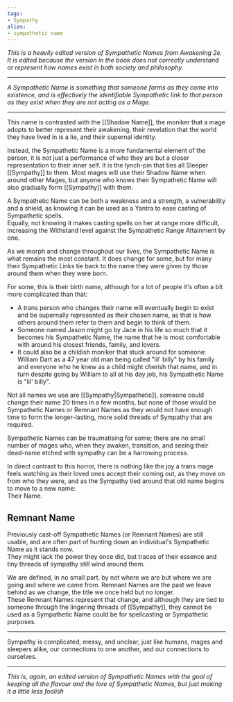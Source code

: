 ```yaml
---
tags:
- Sympathy
alias:
- sympathetic name
---
```



*This is a heavily edited version of Sympathetic Names from Awakening 2e. It is edited because the version in the book does not correctly understand or represent how names exist in both society and philosophy.*

---

_A Sympathetic Name is something that someone forms as they come into existence, and is effectively the identifiable Sympathetic link to that person as they exist when they are not acting as a Mage._

---

This name is contrasted with the [[Shadow Name]], the moniker that a mage adopts to better represent their awakening, their revelation that the world they have lived in is a lie, and their supernal identity.

Instead, the Sympathetic Name is a more fundamental element of the person, it is not just a performance of who they are but a closer representation to their inner self. It is the lynch-pin that ties all Sleeper [[Sympathy]] to them. Most mages will use their Shadow Name when around other Mages, but anyone who knows their Sympathetic Name will also gradually form [[Sympathy]] with them.

A Sympathetic Name can be both a weakness and a strength, a vulnerability and a shield, as knowing it can be used as a Yantra to ease casting of Sympathetic spells.\
Equally, not knowing it makes casting spells on her at range more difficult, increasing the Withstand level against the Sympathetic Range Attainment by one.

As we morph and change throughout our lives, the Sympathetic Name is what remains the most constant. It does change for some, but for many their Sympathetic Links tie back to the name they were given by those around them when they were born.

For some, this is their birth name, although for a lot of people it's often a bit more complicated than that:
- A trans person who changes their name will eventually begin to exist and be supernally represented as their chosen name, as that is how others around them refer to them and begin to think of them.
- Someone named Jason might go by Jace in his life so much that it becomes his Sympathetic Name, the name that he is most comfortable with around his closest friends, family, and lovers.
- It could also be a childish moniker that stuck around for someone: William Dart as a 47 year old man being called "lil' billy" by his family and everyone who he knew as a child might cherish that name, and in turn despite going by William to all at his day job, his Sympathetic Name is "lil' billy".

Not all names we use are [[Sympathy|Sympathetic]], someone could change their name 20 times in a few months, but none of those would be Sympathetic Names or Remnant Names as they would not have enough time to form the longer-lasting, more solid threads of Sympathy that are required.

Sympathetic Names can be traumatising for some; there are no small number of mages who, when they awaken, transition, and seeing their dead-name etched with sympathy can be a harrowing process. 

In direct contrast to this horror, there is nothing like the joy a trans mage feels watching as their loved ones accept their coming out, as they move on from who they were, and as the Sympathy tied around that old name begins to move to a new name:\
Their Name.

## Remnant Name

Previously cast-off Sympathetic Names (or Remnant Names) are still usable, and are often part of hunting down an individual's Sympathetic Name as it stands now.\
They might lack the power they once did, but traces of their essence and tiny threads of sympathy still wind around them.

We are defined, in no small part, by not where we are but where we are going and where we came from. Remnant Names are the past we leave behind as we change, the title we once held but no longer.\
These Remnant Names represent that change, and although they are tied to someone through the lingering threads of [[Sympathy]], they cannot be used as a Sympathetic Name could be for spellcasting or Sympathetic purposes.

---

Sympathy is complicated, messy, and unclear, just like humans, mages and sleepers alike, our connections to one another, and our connections to ourselves.

---

*This is, again, an edited version of Sympathetic Names with the goal of keeping all the flavour and the lore of Sympathetic Names, but just making it a little less foolish*